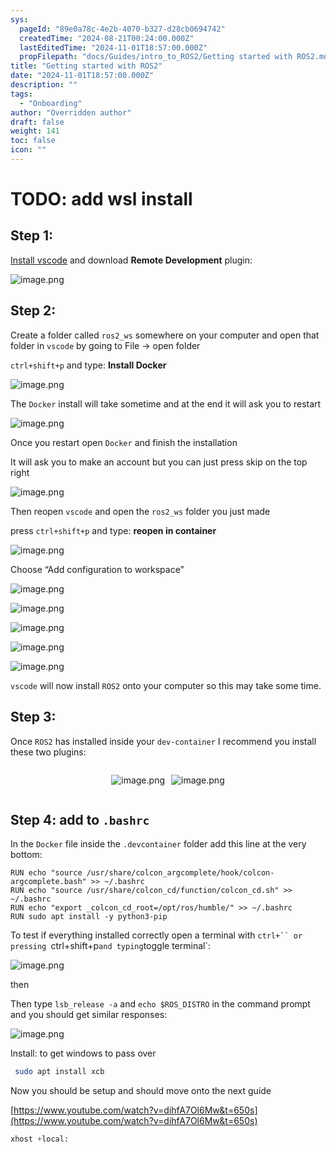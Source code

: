 ```yaml
---
sys:
  pageId: "89e0a78c-4e2b-4070-b327-d28cb0694742"
  createdTime: "2024-08-21T00:24:00.000Z"
  lastEditedTime: "2024-11-01T18:57:00.000Z"
  propFilepath: "docs/Guides/intro_to_ROS2/Getting started with ROS2.md"
title: "Getting started with ROS2"
date: "2024-11-01T18:57:00.000Z"
description: ""
tags:
  - "Onboarding"
author: "Overridden author"
draft: false
weight: 141
toc: false
icon: ""
---
```


# TODO: add wsl install

## Step 1:

[Install vscode](https://code.visualstudio.com/download) and download **Remote Development** plugin:

![image.png](https://prod-files-secure.s3.us-west-2.amazonaws.com/d518164a-d88e-44d1-a4ee-3adb3bd8bce0/efb52993-1881-4a40-b95e-6f020334f022/image.png?X-Amz-Algorithm=AWS4-HMAC-SHA256&X-Amz-Content-Sha256=UNSIGNED-PAYLOAD&X-Amz-Credential=ASIAZI2LB466TQUFPBFH%2F20250322%2Fus-west-2%2Fs3%2Faws4_request&X-Amz-Date=20250322T090723Z&X-Amz-Expires=3600&X-Amz-Security-Token=IQoJb3JpZ2luX2VjEGEaCXVzLXdlc3QtMiJGMEQCIBQM4%2Bcce8rnhrPbqBhSyQSxw1HRJ7koHJ%2BOQUdHqpvoAiA9KIOPvHzYV4EjotixQoiLbVnaJGD1HMcZXQM%2BgqLV9SqIBAi6%2F%2F%2F%2F%2F%2F%2F%2F%2F%2F8BEAAaDDYzNzQyMzE4MzgwNSIMVYkD8cp4bY9%2BwSdiKtwDjf%2BDhQWxDB0boTpeFiGbDY0US4ALml5CvtHlYV6aErHzrM4jShfV7TBoMNP%2Ffpv86FpVs6QtUEQLotYxMDTvsh64t5P2qNQHvpxyGK6q0gxRFAXL8Hb0jfQVIFmZpLqbITsHRF3ZUxVia2bpRIZlzakrvOoWdqoZh7AXgH%2BmSknnamJOKFWuBmweTW6IMy%2FepoeZPVYOUgCDlLENpGd%2F1J%2FcNAskIX5W9kwvJtCxN%2Bpfay67H7TVCxYmtFg16q527IBlzhK%2BAHdPEZLkAUM5O%2FxL%2BRvIs%2B2CnUlBGVP01eyEpP1CEVufFOuGyLxncH0QM59Ohk19KpM6nVi5JDjMwDxt%2Fm3jC%2Bf%2BiLtDRmbzgeyFY%2FtyQOKva1v6adDIjhCCSoAr2JgG5j5CRXzWCWETA%2Fhd9%2BV05OIkr9TrbwMMTopEHelSJGvGYzH5US5U29XxbwGa7FxexX9GIkUWXb9SC7yycPu88CSLZ4s29V2xBY%2B%2Bw6pYUNHb8jkLJPwuE3JZw9bhOHg2odBuRW06iD34%2BpUb%2BdiisSxSLnzOylAd6FA8WKThMJirG9EPHnl4gEETSy870pE%2FtGlQ4oip6YnR9PGVhIy3URc9%2Fbj7yJN3cbz6TfiYDuI1fFAtRWowqez5vgY6pgFH%2FDt6Hy62a%2BV6Usi5PjyJGTIkLzAVM3eKlI%2FFXP2%2B1qBtpCqw22soUJepXuir9UWTIrJDKxGWXtoMSMqUp9MyQL1WYAxyZLbLaF1gMeeIy0eYsKT6FmiZCcXIoO70csx%2BBmBzD4%2F9a9kYkjnvdkNGEuqPiA94YXUw76VZ6OqoPsjbh9y%2FkFHhanaXNuW5ppTj4n4FcSA2Okgo4S%2BXgxvjMRlE8ckA&X-Amz-Signature=24825a7675caab0e523cce0c0c86faffdbe48531bfe3c7df099a110ae87e3143&X-Amz-SignedHeaders=host&x-id=GetObject)

## Step 2:

Create a folder called `ros2_ws` somewhere on your computer and open that folder in `vscode` by going to File → open folder 

`ctrl+shift+p` and type: **Install Docker**

![image.png](https://prod-files-secure.s3.us-west-2.amazonaws.com/d518164a-d88e-44d1-a4ee-3adb3bd8bce0/2269dc0e-1cd5-47ff-bceb-c04ad9b2eab0/image.png?X-Amz-Algorithm=AWS4-HMAC-SHA256&X-Amz-Content-Sha256=UNSIGNED-PAYLOAD&X-Amz-Credential=ASIAZI2LB466TQUFPBFH%2F20250322%2Fus-west-2%2Fs3%2Faws4_request&X-Amz-Date=20250322T090723Z&X-Amz-Expires=3600&X-Amz-Security-Token=IQoJb3JpZ2luX2VjEGEaCXVzLXdlc3QtMiJGMEQCIBQM4%2Bcce8rnhrPbqBhSyQSxw1HRJ7koHJ%2BOQUdHqpvoAiA9KIOPvHzYV4EjotixQoiLbVnaJGD1HMcZXQM%2BgqLV9SqIBAi6%2F%2F%2F%2F%2F%2F%2F%2F%2F%2F8BEAAaDDYzNzQyMzE4MzgwNSIMVYkD8cp4bY9%2BwSdiKtwDjf%2BDhQWxDB0boTpeFiGbDY0US4ALml5CvtHlYV6aErHzrM4jShfV7TBoMNP%2Ffpv86FpVs6QtUEQLotYxMDTvsh64t5P2qNQHvpxyGK6q0gxRFAXL8Hb0jfQVIFmZpLqbITsHRF3ZUxVia2bpRIZlzakrvOoWdqoZh7AXgH%2BmSknnamJOKFWuBmweTW6IMy%2FepoeZPVYOUgCDlLENpGd%2F1J%2FcNAskIX5W9kwvJtCxN%2Bpfay67H7TVCxYmtFg16q527IBlzhK%2BAHdPEZLkAUM5O%2FxL%2BRvIs%2B2CnUlBGVP01eyEpP1CEVufFOuGyLxncH0QM59Ohk19KpM6nVi5JDjMwDxt%2Fm3jC%2Bf%2BiLtDRmbzgeyFY%2FtyQOKva1v6adDIjhCCSoAr2JgG5j5CRXzWCWETA%2Fhd9%2BV05OIkr9TrbwMMTopEHelSJGvGYzH5US5U29XxbwGa7FxexX9GIkUWXb9SC7yycPu88CSLZ4s29V2xBY%2B%2Bw6pYUNHb8jkLJPwuE3JZw9bhOHg2odBuRW06iD34%2BpUb%2BdiisSxSLnzOylAd6FA8WKThMJirG9EPHnl4gEETSy870pE%2FtGlQ4oip6YnR9PGVhIy3URc9%2Fbj7yJN3cbz6TfiYDuI1fFAtRWowqez5vgY6pgFH%2FDt6Hy62a%2BV6Usi5PjyJGTIkLzAVM3eKlI%2FFXP2%2B1qBtpCqw22soUJepXuir9UWTIrJDKxGWXtoMSMqUp9MyQL1WYAxyZLbLaF1gMeeIy0eYsKT6FmiZCcXIoO70csx%2BBmBzD4%2F9a9kYkjnvdkNGEuqPiA94YXUw76VZ6OqoPsjbh9y%2FkFHhanaXNuW5ppTj4n4FcSA2Okgo4S%2BXgxvjMRlE8ckA&X-Amz-Signature=1c83a33eeddf9e87988cee2821ea96cee5d84ad8949a90eda8f3eabb5f437750&X-Amz-SignedHeaders=host&x-id=GetObject)

The `Docker` install will take sometime and at the end it will ask you to restart

![image.png](https://prod-files-secure.s3.us-west-2.amazonaws.com/d518164a-d88e-44d1-a4ee-3adb3bd8bce0/ed233f78-be33-4b1f-b89c-9c346c0e961e/image.png?X-Amz-Algorithm=AWS4-HMAC-SHA256&X-Amz-Content-Sha256=UNSIGNED-PAYLOAD&X-Amz-Credential=ASIAZI2LB466TQUFPBFH%2F20250322%2Fus-west-2%2Fs3%2Faws4_request&X-Amz-Date=20250322T090723Z&X-Amz-Expires=3600&X-Amz-Security-Token=IQoJb3JpZ2luX2VjEGEaCXVzLXdlc3QtMiJGMEQCIBQM4%2Bcce8rnhrPbqBhSyQSxw1HRJ7koHJ%2BOQUdHqpvoAiA9KIOPvHzYV4EjotixQoiLbVnaJGD1HMcZXQM%2BgqLV9SqIBAi6%2F%2F%2F%2F%2F%2F%2F%2F%2F%2F8BEAAaDDYzNzQyMzE4MzgwNSIMVYkD8cp4bY9%2BwSdiKtwDjf%2BDhQWxDB0boTpeFiGbDY0US4ALml5CvtHlYV6aErHzrM4jShfV7TBoMNP%2Ffpv86FpVs6QtUEQLotYxMDTvsh64t5P2qNQHvpxyGK6q0gxRFAXL8Hb0jfQVIFmZpLqbITsHRF3ZUxVia2bpRIZlzakrvOoWdqoZh7AXgH%2BmSknnamJOKFWuBmweTW6IMy%2FepoeZPVYOUgCDlLENpGd%2F1J%2FcNAskIX5W9kwvJtCxN%2Bpfay67H7TVCxYmtFg16q527IBlzhK%2BAHdPEZLkAUM5O%2FxL%2BRvIs%2B2CnUlBGVP01eyEpP1CEVufFOuGyLxncH0QM59Ohk19KpM6nVi5JDjMwDxt%2Fm3jC%2Bf%2BiLtDRmbzgeyFY%2FtyQOKva1v6adDIjhCCSoAr2JgG5j5CRXzWCWETA%2Fhd9%2BV05OIkr9TrbwMMTopEHelSJGvGYzH5US5U29XxbwGa7FxexX9GIkUWXb9SC7yycPu88CSLZ4s29V2xBY%2B%2Bw6pYUNHb8jkLJPwuE3JZw9bhOHg2odBuRW06iD34%2BpUb%2BdiisSxSLnzOylAd6FA8WKThMJirG9EPHnl4gEETSy870pE%2FtGlQ4oip6YnR9PGVhIy3URc9%2Fbj7yJN3cbz6TfiYDuI1fFAtRWowqez5vgY6pgFH%2FDt6Hy62a%2BV6Usi5PjyJGTIkLzAVM3eKlI%2FFXP2%2B1qBtpCqw22soUJepXuir9UWTIrJDKxGWXtoMSMqUp9MyQL1WYAxyZLbLaF1gMeeIy0eYsKT6FmiZCcXIoO70csx%2BBmBzD4%2F9a9kYkjnvdkNGEuqPiA94YXUw76VZ6OqoPsjbh9y%2FkFHhanaXNuW5ppTj4n4FcSA2Okgo4S%2BXgxvjMRlE8ckA&X-Amz-Signature=102de1f8a6d9ff954ab5d036b905e4159aa25a1bf2825ff4a1cdcba1aacee1dc&X-Amz-SignedHeaders=host&x-id=GetObject)

Once you restart open `Docker` and finish the installation

It will ask you to make an account but you can just press skip on the top right

![image.png](https://prod-files-secure.s3.us-west-2.amazonaws.com/d518164a-d88e-44d1-a4ee-3adb3bd8bce0/21010ad9-1659-4fd9-9f59-9932a09b2a3d/image.png?X-Amz-Algorithm=AWS4-HMAC-SHA256&X-Amz-Content-Sha256=UNSIGNED-PAYLOAD&X-Amz-Credential=ASIAZI2LB466TQUFPBFH%2F20250322%2Fus-west-2%2Fs3%2Faws4_request&X-Amz-Date=20250322T090723Z&X-Amz-Expires=3600&X-Amz-Security-Token=IQoJb3JpZ2luX2VjEGEaCXVzLXdlc3QtMiJGMEQCIBQM4%2Bcce8rnhrPbqBhSyQSxw1HRJ7koHJ%2BOQUdHqpvoAiA9KIOPvHzYV4EjotixQoiLbVnaJGD1HMcZXQM%2BgqLV9SqIBAi6%2F%2F%2F%2F%2F%2F%2F%2F%2F%2F8BEAAaDDYzNzQyMzE4MzgwNSIMVYkD8cp4bY9%2BwSdiKtwDjf%2BDhQWxDB0boTpeFiGbDY0US4ALml5CvtHlYV6aErHzrM4jShfV7TBoMNP%2Ffpv86FpVs6QtUEQLotYxMDTvsh64t5P2qNQHvpxyGK6q0gxRFAXL8Hb0jfQVIFmZpLqbITsHRF3ZUxVia2bpRIZlzakrvOoWdqoZh7AXgH%2BmSknnamJOKFWuBmweTW6IMy%2FepoeZPVYOUgCDlLENpGd%2F1J%2FcNAskIX5W9kwvJtCxN%2Bpfay67H7TVCxYmtFg16q527IBlzhK%2BAHdPEZLkAUM5O%2FxL%2BRvIs%2B2CnUlBGVP01eyEpP1CEVufFOuGyLxncH0QM59Ohk19KpM6nVi5JDjMwDxt%2Fm3jC%2Bf%2BiLtDRmbzgeyFY%2FtyQOKva1v6adDIjhCCSoAr2JgG5j5CRXzWCWETA%2Fhd9%2BV05OIkr9TrbwMMTopEHelSJGvGYzH5US5U29XxbwGa7FxexX9GIkUWXb9SC7yycPu88CSLZ4s29V2xBY%2B%2Bw6pYUNHb8jkLJPwuE3JZw9bhOHg2odBuRW06iD34%2BpUb%2BdiisSxSLnzOylAd6FA8WKThMJirG9EPHnl4gEETSy870pE%2FtGlQ4oip6YnR9PGVhIy3URc9%2Fbj7yJN3cbz6TfiYDuI1fFAtRWowqez5vgY6pgFH%2FDt6Hy62a%2BV6Usi5PjyJGTIkLzAVM3eKlI%2FFXP2%2B1qBtpCqw22soUJepXuir9UWTIrJDKxGWXtoMSMqUp9MyQL1WYAxyZLbLaF1gMeeIy0eYsKT6FmiZCcXIoO70csx%2BBmBzD4%2F9a9kYkjnvdkNGEuqPiA94YXUw76VZ6OqoPsjbh9y%2FkFHhanaXNuW5ppTj4n4FcSA2Okgo4S%2BXgxvjMRlE8ckA&X-Amz-Signature=707a9a3bbfd13e41110f1dd418f3390b8bb4dc2b8830902559bee04bdf33005c&X-Amz-SignedHeaders=host&x-id=GetObject)

Then reopen `vscode` and open the `ros2_ws` folder you just made

press `ctrl+shift+p` and type: **reopen in container**

![image.png](https://prod-files-secure.s3.us-west-2.amazonaws.com/d518164a-d88e-44d1-a4ee-3adb3bd8bce0/4e93b8c2-41ad-488c-8095-c74205196118/image.png?X-Amz-Algorithm=AWS4-HMAC-SHA256&X-Amz-Content-Sha256=UNSIGNED-PAYLOAD&X-Amz-Credential=ASIAZI2LB466TQUFPBFH%2F20250322%2Fus-west-2%2Fs3%2Faws4_request&X-Amz-Date=20250322T090723Z&X-Amz-Expires=3600&X-Amz-Security-Token=IQoJb3JpZ2luX2VjEGEaCXVzLXdlc3QtMiJGMEQCIBQM4%2Bcce8rnhrPbqBhSyQSxw1HRJ7koHJ%2BOQUdHqpvoAiA9KIOPvHzYV4EjotixQoiLbVnaJGD1HMcZXQM%2BgqLV9SqIBAi6%2F%2F%2F%2F%2F%2F%2F%2F%2F%2F8BEAAaDDYzNzQyMzE4MzgwNSIMVYkD8cp4bY9%2BwSdiKtwDjf%2BDhQWxDB0boTpeFiGbDY0US4ALml5CvtHlYV6aErHzrM4jShfV7TBoMNP%2Ffpv86FpVs6QtUEQLotYxMDTvsh64t5P2qNQHvpxyGK6q0gxRFAXL8Hb0jfQVIFmZpLqbITsHRF3ZUxVia2bpRIZlzakrvOoWdqoZh7AXgH%2BmSknnamJOKFWuBmweTW6IMy%2FepoeZPVYOUgCDlLENpGd%2F1J%2FcNAskIX5W9kwvJtCxN%2Bpfay67H7TVCxYmtFg16q527IBlzhK%2BAHdPEZLkAUM5O%2FxL%2BRvIs%2B2CnUlBGVP01eyEpP1CEVufFOuGyLxncH0QM59Ohk19KpM6nVi5JDjMwDxt%2Fm3jC%2Bf%2BiLtDRmbzgeyFY%2FtyQOKva1v6adDIjhCCSoAr2JgG5j5CRXzWCWETA%2Fhd9%2BV05OIkr9TrbwMMTopEHelSJGvGYzH5US5U29XxbwGa7FxexX9GIkUWXb9SC7yycPu88CSLZ4s29V2xBY%2B%2Bw6pYUNHb8jkLJPwuE3JZw9bhOHg2odBuRW06iD34%2BpUb%2BdiisSxSLnzOylAd6FA8WKThMJirG9EPHnl4gEETSy870pE%2FtGlQ4oip6YnR9PGVhIy3URc9%2Fbj7yJN3cbz6TfiYDuI1fFAtRWowqez5vgY6pgFH%2FDt6Hy62a%2BV6Usi5PjyJGTIkLzAVM3eKlI%2FFXP2%2B1qBtpCqw22soUJepXuir9UWTIrJDKxGWXtoMSMqUp9MyQL1WYAxyZLbLaF1gMeeIy0eYsKT6FmiZCcXIoO70csx%2BBmBzD4%2F9a9kYkjnvdkNGEuqPiA94YXUw76VZ6OqoPsjbh9y%2FkFHhanaXNuW5ppTj4n4FcSA2Okgo4S%2BXgxvjMRlE8ckA&X-Amz-Signature=eae0b9f39e232d8f1559205e441d7f81e032bae4d373a5318afea0d8db28b6ea&X-Amz-SignedHeaders=host&x-id=GetObject)

Choose “Add configuration to workspace”

![image.png](https://prod-files-secure.s3.us-west-2.amazonaws.com/d518164a-d88e-44d1-a4ee-3adb3bd8bce0/9560b282-5060-4989-ba37-97e7b2c22476/image.png?X-Amz-Algorithm=AWS4-HMAC-SHA256&X-Amz-Content-Sha256=UNSIGNED-PAYLOAD&X-Amz-Credential=ASIAZI2LB466TQUFPBFH%2F20250322%2Fus-west-2%2Fs3%2Faws4_request&X-Amz-Date=20250322T090723Z&X-Amz-Expires=3600&X-Amz-Security-Token=IQoJb3JpZ2luX2VjEGEaCXVzLXdlc3QtMiJGMEQCIBQM4%2Bcce8rnhrPbqBhSyQSxw1HRJ7koHJ%2BOQUdHqpvoAiA9KIOPvHzYV4EjotixQoiLbVnaJGD1HMcZXQM%2BgqLV9SqIBAi6%2F%2F%2F%2F%2F%2F%2F%2F%2F%2F8BEAAaDDYzNzQyMzE4MzgwNSIMVYkD8cp4bY9%2BwSdiKtwDjf%2BDhQWxDB0boTpeFiGbDY0US4ALml5CvtHlYV6aErHzrM4jShfV7TBoMNP%2Ffpv86FpVs6QtUEQLotYxMDTvsh64t5P2qNQHvpxyGK6q0gxRFAXL8Hb0jfQVIFmZpLqbITsHRF3ZUxVia2bpRIZlzakrvOoWdqoZh7AXgH%2BmSknnamJOKFWuBmweTW6IMy%2FepoeZPVYOUgCDlLENpGd%2F1J%2FcNAskIX5W9kwvJtCxN%2Bpfay67H7TVCxYmtFg16q527IBlzhK%2BAHdPEZLkAUM5O%2FxL%2BRvIs%2B2CnUlBGVP01eyEpP1CEVufFOuGyLxncH0QM59Ohk19KpM6nVi5JDjMwDxt%2Fm3jC%2Bf%2BiLtDRmbzgeyFY%2FtyQOKva1v6adDIjhCCSoAr2JgG5j5CRXzWCWETA%2Fhd9%2BV05OIkr9TrbwMMTopEHelSJGvGYzH5US5U29XxbwGa7FxexX9GIkUWXb9SC7yycPu88CSLZ4s29V2xBY%2B%2Bw6pYUNHb8jkLJPwuE3JZw9bhOHg2odBuRW06iD34%2BpUb%2BdiisSxSLnzOylAd6FA8WKThMJirG9EPHnl4gEETSy870pE%2FtGlQ4oip6YnR9PGVhIy3URc9%2Fbj7yJN3cbz6TfiYDuI1fFAtRWowqez5vgY6pgFH%2FDt6Hy62a%2BV6Usi5PjyJGTIkLzAVM3eKlI%2FFXP2%2B1qBtpCqw22soUJepXuir9UWTIrJDKxGWXtoMSMqUp9MyQL1WYAxyZLbLaF1gMeeIy0eYsKT6FmiZCcXIoO70csx%2BBmBzD4%2F9a9kYkjnvdkNGEuqPiA94YXUw76VZ6OqoPsjbh9y%2FkFHhanaXNuW5ppTj4n4FcSA2Okgo4S%2BXgxvjMRlE8ckA&X-Amz-Signature=220027924ab3feabe5ccef764a5c8e01d5922e033e6e54537edef9119847d271&X-Amz-SignedHeaders=host&x-id=GetObject)

![image.png](https://prod-files-secure.s3.us-west-2.amazonaws.com/d518164a-d88e-44d1-a4ee-3adb3bd8bce0/2ee63f81-886b-48e8-a553-dc6e5eac99e4/image.png?X-Amz-Algorithm=AWS4-HMAC-SHA256&X-Amz-Content-Sha256=UNSIGNED-PAYLOAD&X-Amz-Credential=ASIAZI2LB466TQUFPBFH%2F20250322%2Fus-west-2%2Fs3%2Faws4_request&X-Amz-Date=20250322T090723Z&X-Amz-Expires=3600&X-Amz-Security-Token=IQoJb3JpZ2luX2VjEGEaCXVzLXdlc3QtMiJGMEQCIBQM4%2Bcce8rnhrPbqBhSyQSxw1HRJ7koHJ%2BOQUdHqpvoAiA9KIOPvHzYV4EjotixQoiLbVnaJGD1HMcZXQM%2BgqLV9SqIBAi6%2F%2F%2F%2F%2F%2F%2F%2F%2F%2F8BEAAaDDYzNzQyMzE4MzgwNSIMVYkD8cp4bY9%2BwSdiKtwDjf%2BDhQWxDB0boTpeFiGbDY0US4ALml5CvtHlYV6aErHzrM4jShfV7TBoMNP%2Ffpv86FpVs6QtUEQLotYxMDTvsh64t5P2qNQHvpxyGK6q0gxRFAXL8Hb0jfQVIFmZpLqbITsHRF3ZUxVia2bpRIZlzakrvOoWdqoZh7AXgH%2BmSknnamJOKFWuBmweTW6IMy%2FepoeZPVYOUgCDlLENpGd%2F1J%2FcNAskIX5W9kwvJtCxN%2Bpfay67H7TVCxYmtFg16q527IBlzhK%2BAHdPEZLkAUM5O%2FxL%2BRvIs%2B2CnUlBGVP01eyEpP1CEVufFOuGyLxncH0QM59Ohk19KpM6nVi5JDjMwDxt%2Fm3jC%2Bf%2BiLtDRmbzgeyFY%2FtyQOKva1v6adDIjhCCSoAr2JgG5j5CRXzWCWETA%2Fhd9%2BV05OIkr9TrbwMMTopEHelSJGvGYzH5US5U29XxbwGa7FxexX9GIkUWXb9SC7yycPu88CSLZ4s29V2xBY%2B%2Bw6pYUNHb8jkLJPwuE3JZw9bhOHg2odBuRW06iD34%2BpUb%2BdiisSxSLnzOylAd6FA8WKThMJirG9EPHnl4gEETSy870pE%2FtGlQ4oip6YnR9PGVhIy3URc9%2Fbj7yJN3cbz6TfiYDuI1fFAtRWowqez5vgY6pgFH%2FDt6Hy62a%2BV6Usi5PjyJGTIkLzAVM3eKlI%2FFXP2%2B1qBtpCqw22soUJepXuir9UWTIrJDKxGWXtoMSMqUp9MyQL1WYAxyZLbLaF1gMeeIy0eYsKT6FmiZCcXIoO70csx%2BBmBzD4%2F9a9kYkjnvdkNGEuqPiA94YXUw76VZ6OqoPsjbh9y%2FkFHhanaXNuW5ppTj4n4FcSA2Okgo4S%2BXgxvjMRlE8ckA&X-Amz-Signature=fe2b31202eebb75ff7aebbf54d978f4d15408b1539c25cd926c4c52d3014348a&X-Amz-SignedHeaders=host&x-id=GetObject)

![image.png](https://prod-files-secure.s3.us-west-2.amazonaws.com/d518164a-d88e-44d1-a4ee-3adb3bd8bce0/ae1580b2-b048-407e-aed9-b584224a7a04/image.png?X-Amz-Algorithm=AWS4-HMAC-SHA256&X-Amz-Content-Sha256=UNSIGNED-PAYLOAD&X-Amz-Credential=ASIAZI2LB466TQUFPBFH%2F20250322%2Fus-west-2%2Fs3%2Faws4_request&X-Amz-Date=20250322T090723Z&X-Amz-Expires=3600&X-Amz-Security-Token=IQoJb3JpZ2luX2VjEGEaCXVzLXdlc3QtMiJGMEQCIBQM4%2Bcce8rnhrPbqBhSyQSxw1HRJ7koHJ%2BOQUdHqpvoAiA9KIOPvHzYV4EjotixQoiLbVnaJGD1HMcZXQM%2BgqLV9SqIBAi6%2F%2F%2F%2F%2F%2F%2F%2F%2F%2F8BEAAaDDYzNzQyMzE4MzgwNSIMVYkD8cp4bY9%2BwSdiKtwDjf%2BDhQWxDB0boTpeFiGbDY0US4ALml5CvtHlYV6aErHzrM4jShfV7TBoMNP%2Ffpv86FpVs6QtUEQLotYxMDTvsh64t5P2qNQHvpxyGK6q0gxRFAXL8Hb0jfQVIFmZpLqbITsHRF3ZUxVia2bpRIZlzakrvOoWdqoZh7AXgH%2BmSknnamJOKFWuBmweTW6IMy%2FepoeZPVYOUgCDlLENpGd%2F1J%2FcNAskIX5W9kwvJtCxN%2Bpfay67H7TVCxYmtFg16q527IBlzhK%2BAHdPEZLkAUM5O%2FxL%2BRvIs%2B2CnUlBGVP01eyEpP1CEVufFOuGyLxncH0QM59Ohk19KpM6nVi5JDjMwDxt%2Fm3jC%2Bf%2BiLtDRmbzgeyFY%2FtyQOKva1v6adDIjhCCSoAr2JgG5j5CRXzWCWETA%2Fhd9%2BV05OIkr9TrbwMMTopEHelSJGvGYzH5US5U29XxbwGa7FxexX9GIkUWXb9SC7yycPu88CSLZ4s29V2xBY%2B%2Bw6pYUNHb8jkLJPwuE3JZw9bhOHg2odBuRW06iD34%2BpUb%2BdiisSxSLnzOylAd6FA8WKThMJirG9EPHnl4gEETSy870pE%2FtGlQ4oip6YnR9PGVhIy3URc9%2Fbj7yJN3cbz6TfiYDuI1fFAtRWowqez5vgY6pgFH%2FDt6Hy62a%2BV6Usi5PjyJGTIkLzAVM3eKlI%2FFXP2%2B1qBtpCqw22soUJepXuir9UWTIrJDKxGWXtoMSMqUp9MyQL1WYAxyZLbLaF1gMeeIy0eYsKT6FmiZCcXIoO70csx%2BBmBzD4%2F9a9kYkjnvdkNGEuqPiA94YXUw76VZ6OqoPsjbh9y%2FkFHhanaXNuW5ppTj4n4FcSA2Okgo4S%2BXgxvjMRlE8ckA&X-Amz-Signature=c1d8ff3c38d621ba8473035817f13b33ee4b6e5378c98b56043972ea66577bec&X-Amz-SignedHeaders=host&x-id=GetObject)

![image.png](https://prod-files-secure.s3.us-west-2.amazonaws.com/d518164a-d88e-44d1-a4ee-3adb3bd8bce0/53255b28-f75e-430f-b9e3-c0ac8577e42b/image.png?X-Amz-Algorithm=AWS4-HMAC-SHA256&X-Amz-Content-Sha256=UNSIGNED-PAYLOAD&X-Amz-Credential=ASIAZI2LB466TQUFPBFH%2F20250322%2Fus-west-2%2Fs3%2Faws4_request&X-Amz-Date=20250322T090723Z&X-Amz-Expires=3600&X-Amz-Security-Token=IQoJb3JpZ2luX2VjEGEaCXVzLXdlc3QtMiJGMEQCIBQM4%2Bcce8rnhrPbqBhSyQSxw1HRJ7koHJ%2BOQUdHqpvoAiA9KIOPvHzYV4EjotixQoiLbVnaJGD1HMcZXQM%2BgqLV9SqIBAi6%2F%2F%2F%2F%2F%2F%2F%2F%2F%2F8BEAAaDDYzNzQyMzE4MzgwNSIMVYkD8cp4bY9%2BwSdiKtwDjf%2BDhQWxDB0boTpeFiGbDY0US4ALml5CvtHlYV6aErHzrM4jShfV7TBoMNP%2Ffpv86FpVs6QtUEQLotYxMDTvsh64t5P2qNQHvpxyGK6q0gxRFAXL8Hb0jfQVIFmZpLqbITsHRF3ZUxVia2bpRIZlzakrvOoWdqoZh7AXgH%2BmSknnamJOKFWuBmweTW6IMy%2FepoeZPVYOUgCDlLENpGd%2F1J%2FcNAskIX5W9kwvJtCxN%2Bpfay67H7TVCxYmtFg16q527IBlzhK%2BAHdPEZLkAUM5O%2FxL%2BRvIs%2B2CnUlBGVP01eyEpP1CEVufFOuGyLxncH0QM59Ohk19KpM6nVi5JDjMwDxt%2Fm3jC%2Bf%2BiLtDRmbzgeyFY%2FtyQOKva1v6adDIjhCCSoAr2JgG5j5CRXzWCWETA%2Fhd9%2BV05OIkr9TrbwMMTopEHelSJGvGYzH5US5U29XxbwGa7FxexX9GIkUWXb9SC7yycPu88CSLZ4s29V2xBY%2B%2Bw6pYUNHb8jkLJPwuE3JZw9bhOHg2odBuRW06iD34%2BpUb%2BdiisSxSLnzOylAd6FA8WKThMJirG9EPHnl4gEETSy870pE%2FtGlQ4oip6YnR9PGVhIy3URc9%2Fbj7yJN3cbz6TfiYDuI1fFAtRWowqez5vgY6pgFH%2FDt6Hy62a%2BV6Usi5PjyJGTIkLzAVM3eKlI%2FFXP2%2B1qBtpCqw22soUJepXuir9UWTIrJDKxGWXtoMSMqUp9MyQL1WYAxyZLbLaF1gMeeIy0eYsKT6FmiZCcXIoO70csx%2BBmBzD4%2F9a9kYkjnvdkNGEuqPiA94YXUw76VZ6OqoPsjbh9y%2FkFHhanaXNuW5ppTj4n4FcSA2Okgo4S%2BXgxvjMRlE8ckA&X-Amz-Signature=c9b2a0edc32b43db8e5cd9d7cb56ddc468566a408e62632e15ca278db4a30be1&X-Amz-SignedHeaders=host&x-id=GetObject)

![image.png](https://prod-files-secure.s3.us-west-2.amazonaws.com/d518164a-d88e-44d1-a4ee-3adb3bd8bce0/7c562767-5af9-4ffb-97d1-327bcdf4ee00/image.png?X-Amz-Algorithm=AWS4-HMAC-SHA256&X-Amz-Content-Sha256=UNSIGNED-PAYLOAD&X-Amz-Credential=ASIAZI2LB466TQUFPBFH%2F20250322%2Fus-west-2%2Fs3%2Faws4_request&X-Amz-Date=20250322T090723Z&X-Amz-Expires=3600&X-Amz-Security-Token=IQoJb3JpZ2luX2VjEGEaCXVzLXdlc3QtMiJGMEQCIBQM4%2Bcce8rnhrPbqBhSyQSxw1HRJ7koHJ%2BOQUdHqpvoAiA9KIOPvHzYV4EjotixQoiLbVnaJGD1HMcZXQM%2BgqLV9SqIBAi6%2F%2F%2F%2F%2F%2F%2F%2F%2F%2F8BEAAaDDYzNzQyMzE4MzgwNSIMVYkD8cp4bY9%2BwSdiKtwDjf%2BDhQWxDB0boTpeFiGbDY0US4ALml5CvtHlYV6aErHzrM4jShfV7TBoMNP%2Ffpv86FpVs6QtUEQLotYxMDTvsh64t5P2qNQHvpxyGK6q0gxRFAXL8Hb0jfQVIFmZpLqbITsHRF3ZUxVia2bpRIZlzakrvOoWdqoZh7AXgH%2BmSknnamJOKFWuBmweTW6IMy%2FepoeZPVYOUgCDlLENpGd%2F1J%2FcNAskIX5W9kwvJtCxN%2Bpfay67H7TVCxYmtFg16q527IBlzhK%2BAHdPEZLkAUM5O%2FxL%2BRvIs%2B2CnUlBGVP01eyEpP1CEVufFOuGyLxncH0QM59Ohk19KpM6nVi5JDjMwDxt%2Fm3jC%2Bf%2BiLtDRmbzgeyFY%2FtyQOKva1v6adDIjhCCSoAr2JgG5j5CRXzWCWETA%2Fhd9%2BV05OIkr9TrbwMMTopEHelSJGvGYzH5US5U29XxbwGa7FxexX9GIkUWXb9SC7yycPu88CSLZ4s29V2xBY%2B%2Bw6pYUNHb8jkLJPwuE3JZw9bhOHg2odBuRW06iD34%2BpUb%2BdiisSxSLnzOylAd6FA8WKThMJirG9EPHnl4gEETSy870pE%2FtGlQ4oip6YnR9PGVhIy3URc9%2Fbj7yJN3cbz6TfiYDuI1fFAtRWowqez5vgY6pgFH%2FDt6Hy62a%2BV6Usi5PjyJGTIkLzAVM3eKlI%2FFXP2%2B1qBtpCqw22soUJepXuir9UWTIrJDKxGWXtoMSMqUp9MyQL1WYAxyZLbLaF1gMeeIy0eYsKT6FmiZCcXIoO70csx%2BBmBzD4%2F9a9kYkjnvdkNGEuqPiA94YXUw76VZ6OqoPsjbh9y%2FkFHhanaXNuW5ppTj4n4FcSA2Okgo4S%2BXgxvjMRlE8ckA&X-Amz-Signature=7e1c4ba21eb6fc6506563347ceb0fddf2cd385b99497873ab4d14de728a17964&X-Amz-SignedHeaders=host&x-id=GetObject)

`vscode` will now install `ROS2` onto your computer so this may take some time.

## Step 3:

Once `ROS2` has installed inside your `dev-container` I recommend you install these two plugins:

<div style="display: flex;flex-direction: row; column-gap:10px; max-width: 630px;justify-content: center;">
<div>

![image.png](https://prod-files-secure.s3.us-west-2.amazonaws.com/d518164a-d88e-44d1-a4ee-3adb3bd8bce0/3fc3d550-5a54-4ba1-ba6b-faa01cdb7369/image.png?X-Amz-Algorithm=AWS4-HMAC-SHA256&X-Amz-Content-Sha256=UNSIGNED-PAYLOAD&X-Amz-Credential=ASIAZI2LB466SE3WZZKG%2F20250322%2Fus-west-2%2Fs3%2Faws4_request&X-Amz-Date=20250322T090726Z&X-Amz-Expires=3600&X-Amz-Security-Token=IQoJb3JpZ2luX2VjEGEaCXVzLXdlc3QtMiJIMEYCIQCcBqtVb2YniUIWSojRWoF1qBcIK3LeI2gH6gn%2F%2B8LFZgIhAMstyWN5A3r5sI7CwimaqRUvIja8q7wZBUgnbaQnELaQKogECLr%2F%2F%2F%2F%2F%2F%2F%2F%2F%2FwEQABoMNjM3NDIzMTgzODA1IgyAOYpFHDmf16hprncq3AN07RGh1sEXCkMwlcOksULSSE6W7jL6aljxf%2FLPDiVG%2B4qJhxU6A9T2MJg8%2BvZq8ReBEcXYWNvzDSr9nSmFPSWVPrGL63d42t8miNQ0HLaVPzeWSQmVeNLH2SNZO%2Bj50NgzmU1M1wLktmqqpzXp45ScGDgoBiAgZkWZeK6l8oVAXsx1s2SCdV4V6LTmmSVxlM3rgzV3tanhf2ON%2BFqq5IbbHaiWQ9Jg7zOwAPkSpQG2FIrQI6VuGnkYHdO4%2BrsEeQQwdotDsD8p%2FgNiH%2BRgaLTNjq1UjIQjXVs6bF%2BmAYfRHByKWWwnJgEALee1%2FIw91I0EawoJ3XT4htu2tH9tDn9TIRCarLXrUjTTmeaMs14en2o%2B59%2FjXUbcK0akZ%2FdvMEYtly4Ja%2BFn96A5szP%2BfVkisoOiPP5Ilbhf5BtZpiBXm7ug6fFQPPs%2Fj25dqAXfP%2BxLHB%2Fs1lATrw7BqifRxiA3aBXnxsmYFjEVBJVSX7aV8Kw76G7%2B9RFf6O0GquH%2BMrDVtnYECnoJS4TCvxh1MH5SsCw9C5voe2BFoHmpoipcUccVxGPEqAnzWNpVHef%2BRFolpj2ZHp8XZrULKpM%2FXiApTg0xf4oNgCXEV2Tz7wKkQ2UyVZQSuODRwHXrjDDm9vm%2BBjqkAdgTDa%2FhYy830i8IY2kyUbt8nvY6%2FsDJnYMLfQbwCueHAdxJLDV3n%2FpkqFGBJbi4onlAy8WfHLJm5RKZEOvQpc8PyCIg1qTjTzzndAlCrE%2Fg9bYHR9wT%2BOWDBwg9jpOs6dZ2qYW%2BCIpK2aeCIXFqPhXEUJvG80tY5eYXTyglx59dZsRMxeWSHtA7OjZ%2FeRnKeLyfCRIuSXO9kFShr75z5e9WKL4c&X-Amz-Signature=859a26477d3870ca8798fb2802d99ad67a0f77f7ffe485da087381fbff8bc976&X-Amz-SignedHeaders=host&x-id=GetObject)

</div>
<div>

![image.png](https://prod-files-secure.s3.us-west-2.amazonaws.com/d518164a-d88e-44d1-a4ee-3adb3bd8bce0/d994cc66-13c2-4093-a5a3-f84cf4601a82/image.png?X-Amz-Algorithm=AWS4-HMAC-SHA256&X-Amz-Content-Sha256=UNSIGNED-PAYLOAD&X-Amz-Credential=ASIAZI2LB466VEEZXSLM%2F20250322%2Fus-west-2%2Fs3%2Faws4_request&X-Amz-Date=20250322T090726Z&X-Amz-Expires=3600&X-Amz-Security-Token=IQoJb3JpZ2luX2VjEGEaCXVzLXdlc3QtMiJIMEYCIQCbMHClecXn5mbXBdOVqMW%2FsIhXryud2ujoSrePuJCBBQIhAP%2FtOBVEt%2B78H8gITZWAeAOUjzL5yt2FMQwSd9E2Zt1TKogECLr%2F%2F%2F%2F%2F%2F%2F%2F%2F%2FwEQABoMNjM3NDIzMTgzODA1Igw0O3k0rlCvX4r9NPsq3AOGXtWmcxoyJup4O7icAxWHyvHYqvJU%2FWf%2BJ9neIm65TZIeZReoF%2F9lGnqmaLFlLGBdEzbcQBL4GUfmX9Rc9WigFHtFV8Cj%2Fs2CQA%2Fbu2WRzbi1B1FMMeJmdXJuAkdRhmqk2mH4TyuldiE%2BQUKEfcv85onXRt318Scl%2Bo4ixYm88AQEZEL939pZq0aw7nnWnukN7d7j1d%2Fw59RySf7VSNPpSK5HJOkv%2BKvbtET9nImATgrh%2BxAp1sGN4j6dcHBj0n8jlAkUDeC2MtxRb2MPCPEcWnK8onGZs%2FkK02EBeivoFBWNgf%2FuBp45iaAtqP50t0eARnas%2Fvnux%2FaOxDcjAbhKU5v4s9Oc5fzbIPC8j2S%2BaLP0nD%2BL7GrIqt%2Fb8UTPF1DhFkJ6KPgXWqmzfdN82eu5HL7RQUy2YAzu8iTvP6O2yLj7JwmxK9wMoZhF%2FzjWWsDa5bNDsVvRJpq6CpA84ZqjBAaD%2BK7SQy6xgnSsQZcA7zyya97MKvVegUU5ho%2BWnBU%2FWbFTsW8VenMhbP0AyfOh15GDmUvpckiC8xNCc9D7eGekigl7GV%2Bu5OeHHR5fAi%2BpUM7e77kL1ukEGTUZ4e5AOmJxsmeGKw8o%2FpuQH2QrMtGq7r2gUxq7iKh%2BjTC36%2Fm%2BBjqkAToYTIzKMIdZZLgB7FDasU3g9ZBmpz1WGaMtLWhFU48z6Sd0a482pL9tHj8i3%2BeVHri4bPePGgsVPFEklpjh7gad%2BVQjKZmxQrSGes8an6WuS29jzcPm5gK2RFDDQc4rbdCtbfXwN8wzETNgu4t%2F0Uyy0S8CIjHhfBMrvB2zmwyIO1zk6RypqvmXPikZOsciwfMtQDwv%2BCmyyfWUyMZ7bqGtoZ5M&X-Amz-Signature=f99d0dd6e8fdad71ed24252c4923ed9c2c6f34889cb70954da71bb6213a56a5b&X-Amz-SignedHeaders=host&x-id=GetObject)

</div>
</div>

## Step 4: add to `.bashrc`

In the `Docker` file inside the `.devcontainer` folder add this line at the very bottom: 

```docker
RUN echo "source /usr/share/colcon_argcomplete/hook/colcon-argcomplete.bash" >> ~/.bashrc
RUN echo "source /usr/share/colcon_cd/function/colcon_cd.sh" >> ~/.bashrc
RUN echo "export _colcon_cd_root=/opt/ros/humble/" >> ~/.bashrc
RUN sudo apt install -y python3-pip 
```

To test if everything installed correctly open a terminal with `ctrl+`` or pressing `ctrl+shift+p` and typing `toggle terminal`:

![image.png](https://prod-files-secure.s3.us-west-2.amazonaws.com/d518164a-d88e-44d1-a4ee-3adb3bd8bce0/6a4943d8-b04e-4c02-9a58-775f3384d1a5/image.png?X-Amz-Algorithm=AWS4-HMAC-SHA256&X-Amz-Content-Sha256=UNSIGNED-PAYLOAD&X-Amz-Credential=ASIAZI2LB466TQUFPBFH%2F20250322%2Fus-west-2%2Fs3%2Faws4_request&X-Amz-Date=20250322T090723Z&X-Amz-Expires=3600&X-Amz-Security-Token=IQoJb3JpZ2luX2VjEGEaCXVzLXdlc3QtMiJGMEQCIBQM4%2Bcce8rnhrPbqBhSyQSxw1HRJ7koHJ%2BOQUdHqpvoAiA9KIOPvHzYV4EjotixQoiLbVnaJGD1HMcZXQM%2BgqLV9SqIBAi6%2F%2F%2F%2F%2F%2F%2F%2F%2F%2F8BEAAaDDYzNzQyMzE4MzgwNSIMVYkD8cp4bY9%2BwSdiKtwDjf%2BDhQWxDB0boTpeFiGbDY0US4ALml5CvtHlYV6aErHzrM4jShfV7TBoMNP%2Ffpv86FpVs6QtUEQLotYxMDTvsh64t5P2qNQHvpxyGK6q0gxRFAXL8Hb0jfQVIFmZpLqbITsHRF3ZUxVia2bpRIZlzakrvOoWdqoZh7AXgH%2BmSknnamJOKFWuBmweTW6IMy%2FepoeZPVYOUgCDlLENpGd%2F1J%2FcNAskIX5W9kwvJtCxN%2Bpfay67H7TVCxYmtFg16q527IBlzhK%2BAHdPEZLkAUM5O%2FxL%2BRvIs%2B2CnUlBGVP01eyEpP1CEVufFOuGyLxncH0QM59Ohk19KpM6nVi5JDjMwDxt%2Fm3jC%2Bf%2BiLtDRmbzgeyFY%2FtyQOKva1v6adDIjhCCSoAr2JgG5j5CRXzWCWETA%2Fhd9%2BV05OIkr9TrbwMMTopEHelSJGvGYzH5US5U29XxbwGa7FxexX9GIkUWXb9SC7yycPu88CSLZ4s29V2xBY%2B%2Bw6pYUNHb8jkLJPwuE3JZw9bhOHg2odBuRW06iD34%2BpUb%2BdiisSxSLnzOylAd6FA8WKThMJirG9EPHnl4gEETSy870pE%2FtGlQ4oip6YnR9PGVhIy3URc9%2Fbj7yJN3cbz6TfiYDuI1fFAtRWowqez5vgY6pgFH%2FDt6Hy62a%2BV6Usi5PjyJGTIkLzAVM3eKlI%2FFXP2%2B1qBtpCqw22soUJepXuir9UWTIrJDKxGWXtoMSMqUp9MyQL1WYAxyZLbLaF1gMeeIy0eYsKT6FmiZCcXIoO70csx%2BBmBzD4%2F9a9kYkjnvdkNGEuqPiA94YXUw76VZ6OqoPsjbh9y%2FkFHhanaXNuW5ppTj4n4FcSA2Okgo4S%2BXgxvjMRlE8ckA&X-Amz-Signature=571f29f1e44427cd0b8262fb05b5dcb3f583431300a55b3a4fa27f6b3795cbf4&X-Amz-SignedHeaders=host&x-id=GetObject)

then 

Then type `lsb_release -a` and `echo $ROS_DISTRO` in the command prompt and you should get similar responses:

![image.png](https://prod-files-secure.s3.us-west-2.amazonaws.com/d518164a-d88e-44d1-a4ee-3adb3bd8bce0/3e635dec-a805-4e85-8b9e-d000e5b71a4e/image.png?X-Amz-Algorithm=AWS4-HMAC-SHA256&X-Amz-Content-Sha256=UNSIGNED-PAYLOAD&X-Amz-Credential=ASIAZI2LB466TQUFPBFH%2F20250322%2Fus-west-2%2Fs3%2Faws4_request&X-Amz-Date=20250322T090723Z&X-Amz-Expires=3600&X-Amz-Security-Token=IQoJb3JpZ2luX2VjEGEaCXVzLXdlc3QtMiJGMEQCIBQM4%2Bcce8rnhrPbqBhSyQSxw1HRJ7koHJ%2BOQUdHqpvoAiA9KIOPvHzYV4EjotixQoiLbVnaJGD1HMcZXQM%2BgqLV9SqIBAi6%2F%2F%2F%2F%2F%2F%2F%2F%2F%2F8BEAAaDDYzNzQyMzE4MzgwNSIMVYkD8cp4bY9%2BwSdiKtwDjf%2BDhQWxDB0boTpeFiGbDY0US4ALml5CvtHlYV6aErHzrM4jShfV7TBoMNP%2Ffpv86FpVs6QtUEQLotYxMDTvsh64t5P2qNQHvpxyGK6q0gxRFAXL8Hb0jfQVIFmZpLqbITsHRF3ZUxVia2bpRIZlzakrvOoWdqoZh7AXgH%2BmSknnamJOKFWuBmweTW6IMy%2FepoeZPVYOUgCDlLENpGd%2F1J%2FcNAskIX5W9kwvJtCxN%2Bpfay67H7TVCxYmtFg16q527IBlzhK%2BAHdPEZLkAUM5O%2FxL%2BRvIs%2B2CnUlBGVP01eyEpP1CEVufFOuGyLxncH0QM59Ohk19KpM6nVi5JDjMwDxt%2Fm3jC%2Bf%2BiLtDRmbzgeyFY%2FtyQOKva1v6adDIjhCCSoAr2JgG5j5CRXzWCWETA%2Fhd9%2BV05OIkr9TrbwMMTopEHelSJGvGYzH5US5U29XxbwGa7FxexX9GIkUWXb9SC7yycPu88CSLZ4s29V2xBY%2B%2Bw6pYUNHb8jkLJPwuE3JZw9bhOHg2odBuRW06iD34%2BpUb%2BdiisSxSLnzOylAd6FA8WKThMJirG9EPHnl4gEETSy870pE%2FtGlQ4oip6YnR9PGVhIy3URc9%2Fbj7yJN3cbz6TfiYDuI1fFAtRWowqez5vgY6pgFH%2FDt6Hy62a%2BV6Usi5PjyJGTIkLzAVM3eKlI%2FFXP2%2B1qBtpCqw22soUJepXuir9UWTIrJDKxGWXtoMSMqUp9MyQL1WYAxyZLbLaF1gMeeIy0eYsKT6FmiZCcXIoO70csx%2BBmBzD4%2F9a9kYkjnvdkNGEuqPiA94YXUw76VZ6OqoPsjbh9y%2FkFHhanaXNuW5ppTj4n4FcSA2Okgo4S%2BXgxvjMRlE8ckA&X-Amz-Signature=877eafed17f8be8d1c588dbe5757627cc287ff1f625b39ce55c901658581f207&X-Amz-SignedHeaders=host&x-id=GetObject)

Install:  to get windows to pass over

```bash
 sudo apt install xcb
```

Now you should be setup and should move onto the next guide 

[https://www.youtube.com/watch?v=dihfA7Ol6Mw&t=650s](https://www.youtube.com/watch?v=dihfA7Ol6Mw&t=650s)

```python
xhost +local:
```
